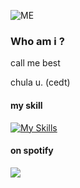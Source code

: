 ![ME](https://cdn.discordapp.com/attachments/684661567987384350/1276433546730274889/image.png?ex=66c982e0&is=66c83160&hm=21da4c7baa266fd3d18740fd4c95e9eb052ac492cf61b5b790cdc0337defc865&)
### Who am i ?
call me best

chula u. (cedt)

#### my skill
[![My Skills](https://skillicons.dev/icons?i=pr,ps,ae&perline=3)](https://skillicons.dev)

#### on spotify
<p>
<a href="https://spotify-github-profile.kittinanx.com/api/view.svg?uid=bezxmhvbkujq5nok6p46zxdsk&redirect=true">
<img src="https://spotify-github-profile.kittinanx.com/api/view.svg?uid=bezxmhvbkujq5nok6p46zxdsk&cover_image=false&theme=default&show_offline=false&background_color=000000&interchange=false&bar_color=53b14f&bar_color_cover=false)"/>
</a>
</p>
